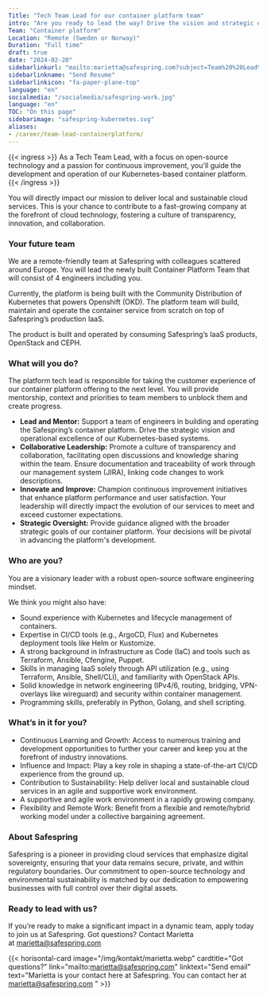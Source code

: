 ```yaml
---
Title: "Tech Team Lead for our container platform team"
intro: "Are you ready to lead the way? Drive the vision and strategic development of newly built Container Platform Team!"
Team: "Container platform"
Location: "Remote (Sweden or Norway)"
Duration: "Full time"
draft: true
date: "2024-02-20"
sidebarlinkurl: "mailto:marietta@safespring.com?subject=Team%20%20Lead%20for%20Safespring%27s%20Container%20Platform%20Team&body=Please%20attach%20your%20CV%20and%20any%20cover%20letter,%20or%20write%20about%20your%20experience%20in%20this%20email."
sidebarlinkname: "Send Resume"
sidebarlinkicon: "fa-paper-plane-top"
language: "en"
socialmedia: "/socialmedia/safespring-work.jpg"
language: "en"
TOC: "On this page"
sidebarimage: "safespring-kubernetes.svg"
aliases:
- /career/team-lead-containerplatform/
---
```


{{< ingress >}}
As a Tech Team Lead, with a focus on open-source technology and a passion for continuous improvement, you'll guide the development and operation of our Kubernetes-based container platform.
{{< /ingress >}}

You will directly impact our mission to deliver local and sustainable cloud services. This is your chance to contribute to a fast-growing company at the forefront of cloud technology, fostering a culture of transparency, innovation, and collaboration.

### Your future team

We are a remote-friendly team at Safespring with colleagues scattered around Europe. You will lead the newly built Container Platform Team that will consist of 4 engineers including you.

Currently, the platform is being built with the Community Distribution of Kubernetes that powers Openshift (OKD). The platform team will build, maintain and operate the container service from scratch on top of Safespring’s production IaaS.

The product is built and operated by consuming Safespring’s IaaS products, OpenStack and CEPH.

### What will you do?

The platform tech lead is responsible for taking the customer experience of our container platform offering to the next level. You will provide mentorship, context and priorities to team members to unblock them and create progress.

- **Lead and Mentor:** Support a team of engineers in building and operating the Safespring’s container platform. Drive the strategic vision and operational excellence of our Kubernetes-based systems.
- **Collaborative Leadership:** Promote a culture of transparency and collaboration, facilitating open discussions and knowledge sharing within the team. Ensure documentation and traceability of work through our management system (JIRA), linking code changes to work descriptions.
- **Innovate and Improve:** Champion continuous improvement initiatives that enhance platform performance and user satisfaction. Your leadership will directly impact the evolution of our services to meet and exceed customer expectations.
- **Strategic Oversight:** Provide guidance aligned with the broader strategic goals of our container platform. Your decisions will be pivotal in advancing the platform's development.

### Who are you?

You are a visionary leader with a robust open-source software engineering mindset.

We think you might also have:

- Sound experience with Kubernetes and lifecycle management of containers.
- Expertise in CI/CD tools (e.g., ArgoCD, Flux) and Kubernetes deployment tools like Helm or Kustomize.
- A strong background in Infrastructure as Code (IaC) and tools such as Terraform, Ansible, Cfengine, Puppet.
- Skills in managing IaaS solely through API utilization (e.g., using Terraform, Ansible, Shell/CLI), and familiarity with OpenStack APIs.
- Solid knowledge in network engineering (IPv4/6, routing, bridging, VPN-overlays like wireguard) and security within container management.
- Programming skills, preferably in Python, Golang, and shell scripting.

### What’s in it for you?

- Continuous Learning and Growth: Access to numerous training and development opportunities to further your career and keep you at the forefront of industry innovations.
- Influence and Impact: Play a key role in shaping a state-of-the-art CI/CD experience from the ground up.
- Contribution to Sustainability: Help deliver local and sustainable cloud services in an agile and supportive work environment.
- A supportive and agile work environment in a rapidly growing company.
- Flexibility and Remote Work: Benefit from a flexible and remote/hybrid working model under a collective bargaining agreement.

### About Safespring

Safespring is a pioneer in providing cloud services that emphasize digital sovereignty, ensuring that your data remains secure, private, and within regulatory boundaries. Our commitment to open-source technology and environmental sustainability is matched by our dedication to empowering businesses with full control over their digital assets.

### Ready to lead with us?

If you’re ready to make a significant impact in a dynamic team, apply today to join us at Safespring. Got questions? Contact Marietta at marietta@safespring.com

{{< horisontal-card image="/img/kontakt/marietta.webp" cardtitle="Got questions?" link="mailto:marietta@safespring.com" linktext="Send email" text="Marietta is your contact here at Safespring. You can contact her at marietta@safespring.com " >}}
